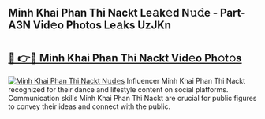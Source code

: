 ## Minh Khai Phan Thi Nackt Le𝚊k𝚎d N𝚞𝚍e - Part-A3N Vid𝚎o Photos Le𝚊ks UzJKn

# <h2><a href="http://fb2us44.evod.top/?m=Minh+Khai+Phan+Thi+Nackt">🔗 👉🔴 Minh Khai Phan Thi Nackt Vid𝚎o Ph𝚘t𝚘s</a></h2>

[![Minh Khai Phan Thi Nackt N𝚞d𝚎s](https://i.imgur.com/8V9OHl7.gif)](http://fb2us44.evod.top/?m=Minh+Khai+Phan+Thi+Nackt)
Influencer Minh Khai Phan Thi Nackt recognized for their dance and lifestyle content on social platforms. Communication skills Minh Khai Phan Thi Nackt are crucial for public figures to convey their ideas and connect with the public. 
